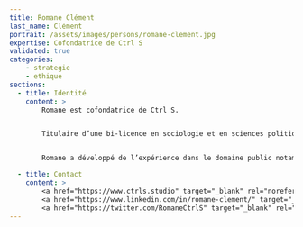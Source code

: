 ```yaml
---
title: Romane Clément
last_name: Clément
portrait: /assets/images/persons/romane-clement.jpg
expertise: Cofondatrice de Ctrl S
validated: true
categories:
    - strategie
    - ethique
sections:
  - title: Identité
    content: >
        Romane est cofondatrice de Ctrl S.


        Titulaire d’une bi-licence en sociologie et en sciences politiques, Romane intègre Sciences Po Paris en master Ressources Humaines avant de se diriger vers le master Innovation et Transformation Numérique (ITN) qu’elle obtient en décembre 2019 tout en assurant son mandat de présidente de We_Start, l’association d’entrepreneuriat de Sciences Po Paris. Romane poursuit ses études à Strate École de Design et obtient un diplôme de designer d’espaces.


        Romane a développé de l’expérience dans le domaine public notamment à la Sécurité Sociale et à l’Ambassade de France à Londres où elle a pu mettre en application ses connaissances en droit, politiques publiques et économie. Elle a également travaillé pour Sofitel en transformation talent & culture et numérique.

  - title: Contact
    content: >
        <a href="https://www.ctrls.studio" target="_blank" rel="noreferrer">Site</a> –
        <a href="https://www.linkedin.com/in/romane-clement/" target="_blank" rel="noreferrer">LinkedIn</a> –
        <a href="https://twitter.com/RomaneCtrlS" target="_blank" rel="noreferrer">Twitter</a>
---
```

